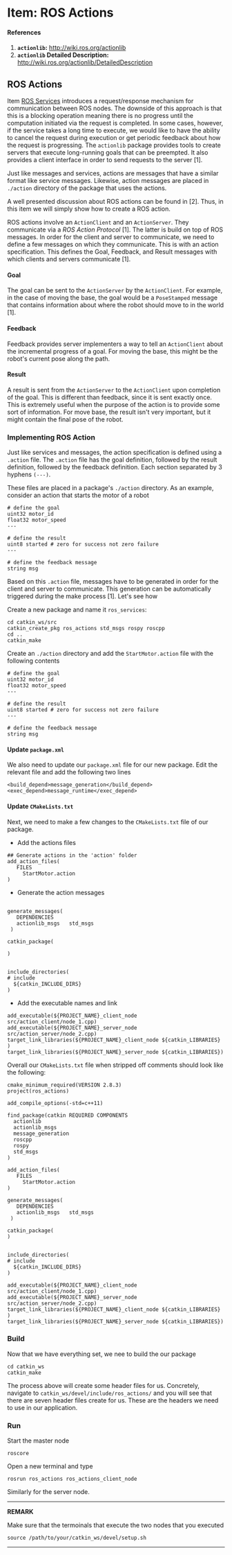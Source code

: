 # Item: ROS Actions

#### References

1. **```actionlib```:** http://wiki.ros.org/actionlib
2. **```actionlib``` Detailed Description:** http://wiki.ros.org/actionlib/DetailedDescription

## ROS Actions

Item <a href="ros_services.md">ROS Services</a> introduces a request/response mechanism for communication between ROS nodes.
The downside of this approach is that this is a blocking operation meaning there is no progress until the computation
initiated via the request is completed. In some cases, however, if the service takes a long time to execute,  we would like to have the ability to cancel the request during execution or get periodic feedback about how the request is progressing. 
The ```actionlib``` package provides tools to create servers that execute long-running goals that can be preempted. 
It also provides a client interface in order to send requests to the server [1]. 

Just like messages and services, actions are messages that have a similar format like service messages. 
Likewise, action messages are placed in ```./action``` directory of the package that uses the actions.

A well presented discussion about ROS actions can be found in [2]. Thus, in this item we will simply show how to
create a ROS action.

ROS actions involve an ```ActionClient``` and an ```ActionServer```. They communicate via a _ROS Action Protocol_ [1].
The latter is build on top of ROS messages. In order for the client and server to communicate, we need to define a few messages on which they communicate. This is with an action specification. This defines the Goal, Feedback, and Result messages with which clients and servers communicate [1].

#### Goal

The goal can be sent to the ```ActionServer``` by the ```ActionClient```. For example, in the case of moving the base, the goal would be a ```PoseStamped``` message that contains information about where the robot should move to in the world [1]. 

#### Feedback

Feedback provides server implementers a way to tell an ```ActionClient``` about 
the incremental progress of a goal. For moving the base, this might be the robot's current pose along the path.

#### Result
A result is sent from the ```ActionServer``` to the ```ActionClient``` upon completion of the goal. 
This is different than feedback, since it is sent exactly once. 
This is extremely useful when the purpose of the action is to provide some sort of information. 
For move base, the result isn't very important, but it might contain the final pose of the robot.

### Implementing ROS Action

Just like services and messages, the action specification is defined using a ```.action``` file. 
The ```.action``` file has the goal definition, followed by the result definition, followed by the feedback definition. Each section separated by 3 hyphens ```(---)```.

These files are placed in a package's ```./action``` directory.  As an example, consider an action that starts the motor of a robot

```
# define the goal
uint32 motor_id
float32 motor_speed
---

# define the result
uint8 started # zero for success not zero failure
---

# define the feedback message
string msg

``` 

Based on this ```.action``` file,   messages have to be generated in order for the client and server to communicate. 
This generation can be automatically triggered during the make process [1]. Let's see how 

Create a new package and name it ```ros_services```:

```
cd catkin_ws/src
catkin_create_pkg ros_actions std_msgs rospy roscpp
cd ..
catkin_make
```

Create an ```./action``` directory and add the ```StartMotor.action``` file with the following contents

```
# define the goal
uint32 motor_id
float32 motor_speed
---

# define the result
uint8 started # zero for success not zero failure
---

# define the feedback message
string msg

``` 

#### Update ```package.xml``` 

We also need to update our ```package.xml``` file for our new package. Edit the relevant file and add the following two lines

```
<build_depend>message_generation</build_depend>
<exec_depend>message_runtime</exec_depend>
```

#### Update ```CMakeLists.txt```

Next, we need to make a few changes to the ```CMakeLists.txt``` file of our package. 


- Add the actions files

```
## Generate actions in the 'action' folder
add_action_files(
   FILES 
	 StartMotor.action
)

```

- Generate the action messages

```

generate_messages(
   DEPENDENCIES
   actionlib_msgs   std_msgs
 )

catkin_package(

)


include_directories(
# include
  ${catkin_INCLUDE_DIRS}
)

```

- Add the executable names and link

```
add_executable(${PROJECT_NAME}_client_node src/action_client/node_1.cpp)
add_executable(${PROJECT_NAME}_server_node src/action_server/node_2.cpp)
target_link_libraries(${PROJECT_NAME}_client_node ${catkin_LIBRARIES} )
target_link_libraries(${PROJECT_NAME}_server_node ${catkin_LIBRARIES})
```

Overall our ```CMakeLists.txt``` file when stripped off comments should look like the following:

```
cmake_minimum_required(VERSION 2.8.3)
project(ros_actions)

add_compile_options(-std=c++11)

find_package(catkin REQUIRED COMPONENTS
  actionlib
  actionlib_msgs
  message_generation
  roscpp
  rospy
  std_msgs
)

add_action_files(
   FILES 
	 StartMotor.action
)

generate_messages(
   DEPENDENCIES
   actionlib_msgs   std_msgs
 )

catkin_package(
)


include_directories(
# include
  ${catkin_INCLUDE_DIRS}
)

add_executable(${PROJECT_NAME}_client_node src/action_client/node_1.cpp)
add_executable(${PROJECT_NAME}_server_node src/action_server/node_2.cpp)
target_link_libraries(${PROJECT_NAME}_client_node ${catkin_LIBRARIES} )
target_link_libraries(${PROJECT_NAME}_server_node ${catkin_LIBRARIES})

```

### Build 

Now that we have everything set, we nee to build the our package

```
cd catkin_ws
catkin_make
```


The process above will create some header files for us. 
Concretely, navigate to ```catkin_ws/devel/include/ros_actions/``` and you will see that there are seven header files create for us.
These are the headers we need to use in our application.



### Run 

Start the master node

```
roscore
``` 

Open a new terminal and type

```
rosrun ros_actions ros_actions_client_node 
```

Similarly for the server node.


---
**REMARK**

Make sure that the termoinals that execute the two nodes that you executed

```
source /path/to/your/catkin_ws/devel/setup.sh
```

---

